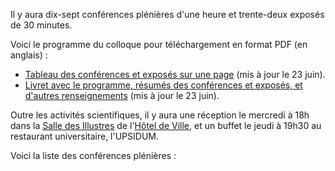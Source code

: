 Il y aura dix-sept conférences plénières d'une heure et trente-deux exposés de 30 minutes.

Voici le programme du colloque pour téléchargement en format PDF (en anglais) :

* [Tableau des conférences et exposés sur une page](http://www.math.univ-toulouse.fr/top-geom-conf-2013/documents/programme-with-sessions.pdf) (mis à jour le 23 juin).
* [Livret avec le programme, résumés des conférences et exposés, et d'autres renseignements](http://www.math.univ-toulouse.fr/top-geom-conf-2013/documents/booklet.pdf) (mis à jour le 23 juin).

Outre les activités scientifiques, il y aura une réception le mercredi à 18h dans la [Salle des Illustres](http://fr.wikipedia.org/wiki/Capitole_de_Toulouse#Salle_des_Illustres) de l'[Hôtel de Ville](http://fr.wikipedia.org/wiki/Capitole_de_Toulouse), et un buffet le jeudi à 19h30 au restaurant universitaire, l'UPSIDUM.

Voici la liste des conférences plénières :
